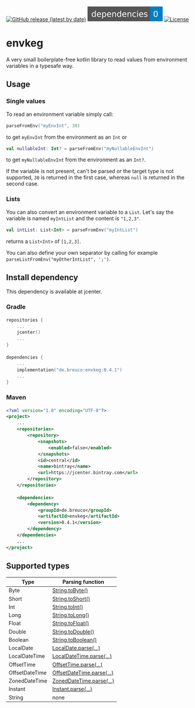 [![GitHub release (latest by date)](https://img.shields.io/github/v/release/breucode/envkeg?style=flat-square)](https://github.com/breucode/envkeg/releases)
[![License](dependencies-badge.svg)](build.gradle.kts)
[![License](https://img.shields.io/github/license/breucode/envkeg?style=flat-square)](LICENSE)

# envkeg
A very small boilerplate-free kotlin library to read values from environment variables in a typesafe way.

## Usage
### Single values
To read an environment variable simply call:

```kotlin
parseFromEnv("myEnvInt", 30)
```

to get `myEnvInt` from the environment as an `Int` or

```kotlin
val nullableInt: Int? = parseFromEnv("myNullableEnvInt")
```
to get `myNullableEnvInt` from the environment as an `Int?`.

If the variable is not present, can't be parsed or the target type is not supported, `30` is returned in the first case, whereas `null` is returned in 
the second case.

### Lists
You can also convert an environment variable to a `List`. Let's say the variable is named `myIntList` and the content is `"1,2,3"`.

```kotlin
val intList: List<Int> = parseFromEnv("myIntList")
```

returns a `List<Int>` of `[1,2,3]`.

You can also define your own separator by calling for example `parseListFromEnv("myOtherIntList", ';')`.

## Install dependency
This dependency is available at jcenter.

### Gradle
```kotlin
repositories {
    ...
    jcenter()
    ...
}

dependencies {
    ...
    implementation("de.breuco:envkeg:0.4.1")
    ...
}
```

### Maven
```xml
<?xml version="1.0" encoding="UTF-8"?>
<project>
    ...
    <repositories>
        <repository>
            <snapshots>
                <enabled>false</enabled>
            </snapshots>
            <id>central</id>
            <name>bintray</name>
            <url>https://jcenter.bintray.com</url>
        </repository>
    </repositories>

    <dependencies>
        <dependency>
            <groupId>de.breuco</groupId>
            <artifactId>envkeg</artifactId>
            <version>0.4.1</version>
        </dependency>
    </dependencies>
    ...
</project>
```

## Supported types
| Type           | Parsing function                                                                                                                   |
| -------------- | ---------------------------------------------------------------------------------------------------------------------------------- |
| Byte           | [String.toByte()](https://kotlinlang.org/api/latest/jvm/stdlib/kotlin.text/to-byte.html)                                           |
| Short          | [String.toShort()](https://kotlinlang.org/api/latest/jvm/stdlib/kotlin.text/to-short.html)                                         |
| Int            | [String.toInt()](https://kotlinlang.org/api/latest/jvm/stdlib/kotlin.text/to-int.html)                                             |
| Long           | [String.toLong()](https://kotlinlang.org/api/latest/jvm/stdlib/kotlin.text/to-long.html)                                           |
| Float          | [String.toFloat()](https://kotlinlang.org/api/latest/jvm/stdlib/kotlin.text/to-float.html)                                         |
| Double         | [String.toDouble()](https://kotlinlang.org/api/latest/jvm/stdlib/kotlin.text/to-double.html)                                       |
| Boolean        | [String.toBoolean()](https://kotlinlang.org/api/latest/jvm/stdlib/kotlin.text/to-boolean.html)                                     |
| LocalDate      | [LocalDate.parse(...)](https://docs.oracle.com/javase/8/docs/api/java/time/LocalDate.html#parse-java.lang.CharSequence-)           |
| LocalDateTime  | [LocalDateTime.parse(...)](https://docs.oracle.com/javase/8/docs/api/java/time/LocalDateTime.html#parse-java.lang.CharSequence-)   |
| OffsetTime     | [OffsetTime.parse(...)](https://docs.oracle.com/javase/8/docs/api/java/time/OffsetTime.html#parse-java.lang.CharSequence-)         |
| OffsetDateTime | [OffsetDateTime.parse(...)](https://docs.oracle.com/javase/8/docs/api/java/time/OffsetDateTime.html#parse-java.lang.CharSequence-) |
| ZonedDateTime  | [ZonedDateTime.parse(...)](https://docs.oracle.com/javase/8/docs/api/java/time/ZonedDateTime.html#parse-java.lang.CharSequence-)   |
| Instant        | [Instant.parse(...)](https://docs.oracle.com/javase/8/docs/api/java/time/Instant.html#parse-java.lang.CharSequence-)               |
| String         | none                                                                                                                               |